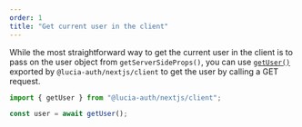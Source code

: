 ```yaml
---
order: 1
title: "Get current user in the client"
---
```


While the most straightforward way to get the current user in the client is to pass on the user object from `getServerSideProps()`, you can use [`getUser()`](/nextjs/api-reference/client-api#getuser) exported by `@lucia-auth/nextjs/client` to get the user by calling a GET request.

```ts
import { getUser } from "@lucia-auth/nextjs/client";

const user = await getUser();
```
